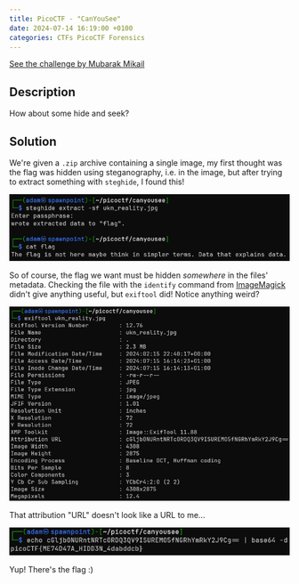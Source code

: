 ```yaml
---
title: PicoCTF - "CanYouSee"
date: 2024-07-14 16:19:00 +0100
categories: CTFs PicoCTF Forensics
---
```


[See the challenge by Mubarak Mikail](https://play.picoctf.org/practice/challenge/408)

## Description
How about some hide and seek?

## Solution
We're given a `.zip` archive containing a single image, my first thought was the flag was hidden using steganography, i.e. in the image, but after trying to extract something with `steghide`, I found this!

![Extracted data](/assets/img/picoctf-CanYouSee1.png)

So of course, the flag we want must be hidden *somewhere* in the files' metadata. Checking the file with the `identify` command from [ImageMagick](https://imagemagick.org/index.php) didn't give anything useful, but `exiftool` did! Notice anything weird?

![EXIF data from the image](/assets/img/picoctf-CanYouSee2.png)

That attribution "URL" doesn't look like a URL to me...

![Decoding the flag from Base64](/assets/img/picoctf-CanYouSee3.png)

Yup! There's the flag :)
